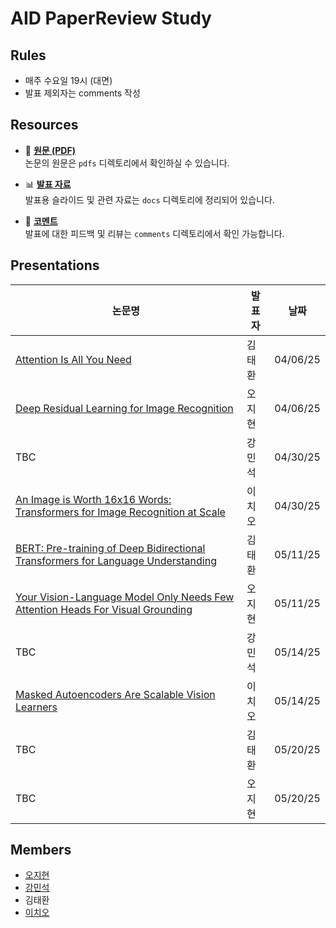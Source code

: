 # AID PaperReview Study

## Rules
- 매주 수요일 19시 (대면)
- 발표 제외자는 comments 작성 

## Resources
- 📄 **[원문 (PDF)](https://github.com/zeehy/AID_AI_PaperReview_Study/tree/main/pdfs)**  
  논문의 원문은 `pdfs` 디렉토리에서 확인하실 수 있습니다.

- 📊 **[발표 자료](https://github.com/zeehy/AID_AI_PaperReview_Study/tree/main/docs)**  
  발표용 슬라이드 및 관련 자료는 `docs` 디렉토리에 정리되어 있습니다.

- 💬 **[코멘트](https://github.com/zeehy/AID_AI_PaperReview_Study/tree/main/comments)**  
  발표에 대한 피드백 및 리뷰는 `comments` 디렉토리에서 확인 가능합니다.


## Presentations
| 논문명 | 발표자 | 날짜 | 
|--------|--------|--------|
| [Attention Is All You Need](https://github.com/zeehy/AID_AI_PaperReview_Study/blob/main/docs/Attention%20is%20All%20You%20Need_%EB%B0%9C%ED%91%9C%EC%9E%90%EB%A3%8C.pdf) | 김태환 | 04/06/25 | 
| [Deep Residual Learning for Image Recognition](https://github.com/zeehy/AID_AI_PaperReview_Study/blob/main/docs/Deep%20Residual%20Learning%20for%20Image%20Recognition.pdf) | 오지현 | 04/06/25 |
| TBC | 강민석 | 04/30/25 | 
| [An Image is Worth 16x16 Words: Transformers for Image Recognition at Scale](https://github.com/zeehy/AID_AI_PaperReview_Study/blob/main/docs/VIT.pdf) | 이치오 | 04/30/25 |
| [BERT: Pre-training of Deep Bidirectional Transformers for Language Understanding](https://github.com/zeehy/AID_AI_PaperReview_Study/blob/main/docs/Pre-training%20of%20Deep%20Bidirectional%20Transformers%20for%20Language%20Understanding.pdf) | 김태환 | 05/11/25 | 
| [Your Vision-Language Model Only Needs Few Attention Heads For Visual Grounding](https://github.com/zeehy/AID_AI_PaperReview_Study/blob/main/docs/Your%20Large%20Vision-Language%20Model%20Only%20Needs%20A%20Few%20Attention%20Heads%20For%20Visual%20Grounding_%EB%B0%9C%ED%91%9C%EC%9E%90%EB%A3%8C.pdf) | 오지현 | 05/11/25 |
| TBC | 강민석 | 05/14/25 | 
| [Masked Autoencoders Are Scalable Vision Learners](https://github.com/zeehy/AID_AI_PaperReview_Study/blob/main/docs/Masked%20Autoencoders%20Are%20Scalable%20Vision%20Learners.pdf) | 이치오 | 05/14/25 |
| TBC | 김태환 | 05/20/25 | 
| TBC | 오지현 | 05/20/25 |


## Members
- [오지현](https://github.com/zeehy)
- [강민석](https://github.com/myeolinmalchi)
- 김태환
- [이치오](https://github.com/cho104)
